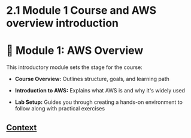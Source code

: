 # 2.1 Module 1 Course and AWS overview introduction 
 
# 🚀 Module 1: AWS Overview
This introductory module sets the stage for the course:

* **Course Overview:** Outlines structure, goals, and learning path

* **Introduction to AWS:** Explains what AWS is and why it's widely used

* **Lab Setup:** Guides you through creating a hands-on environment to follow along with practical exercises
 
 ## [Context](./../context.md)